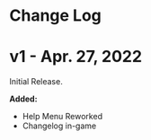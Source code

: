 # Change Log

# v1 - Apr. 27, 2022

Initial Release.

**Added:**

- Help Menu Reworked
- Changelog in-game
